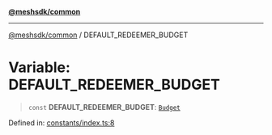 [**@meshsdk/common**](../README.md)

***

[@meshsdk/common](../globals.md) / DEFAULT\_REDEEMER\_BUDGET

# Variable: DEFAULT\_REDEEMER\_BUDGET

> `const` **DEFAULT\_REDEEMER\_BUDGET**: [`Budget`](../type-aliases/Budget.md)

Defined in: [constants/index.ts:8](https://github.com/MeshJS/mesh/blob/1abde1553cbd7cf2cf4e40197fc0de9e4a7d0f49/packages/mesh-common/src/constants/index.ts#L8)
